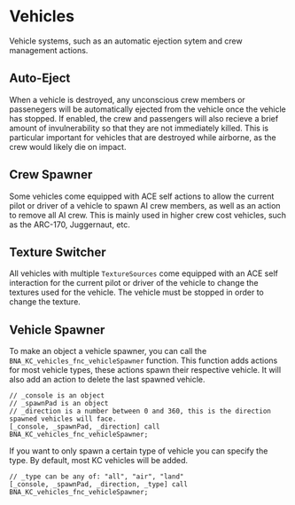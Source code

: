 # Vehicles
Vehicle systems, such as an automatic ejection sytem and crew management actions.

## Auto-Eject
When a vehicle is destroyed, any unconscious crew members or passenegers will be automatically ejected from the vehicle once the vehicle has stopped. If enabled, the crew and passengers will also recieve a brief amount of invulnerability so that they are not immediately killed. This is particular important for vehicles that are destroyed while airborne, as the crew would likely die on impact.

## Crew Spawner
Some vehicles come equipped with ACE self actions to allow the current pilot or driver of a vehicle to spawn AI crew members, as well as an action to remove all AI crew. This is mainly used in higher crew cost vehicles, such as the ARC-170, Juggernaut, etc.

## Texture Switcher
All vehicles with multiple `TextureSources` come equipped with an ACE self interaction for the current pilot or driver of the vehicle to change the textures used for the vehicle. The vehicle must be stopped in order to change the texture.

## Vehicle Spawner
To make an object a vehicle spawner, you can call the `BNA_KC_vehicles_fnc_vehicleSpawner` function. This function adds actions for most vehicle types, these actions spawn their respective vehicle. It will also add an action to delete the last spawned vehicle.

```sqf
// _console is an object
// _spawnPad is an object
// _direction is a number between 0 and 360, this is the direction spawned vehicles will face.
[_console, _spawnPad, _direction] call BNA_KC_vehicles_fnc_vehicleSpawner;
```

If you want to only spawn a certain type of vehicle you can specify the type. By default, most KC vehicles will be added.

```sqf
// _type can be any of: "all", "air", "land"
[_console, _spawnPad, _direction, _type] call BNA_KC_vehicles_fnc_vehicleSpawner;
```